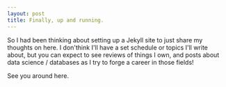 ```yaml
---
layout: post
title: Finally, up and running.
---
```


So I had been thinking about setting up a Jekyll site to just share my thoughts on here. I don'think I'll have a set schedule or topics I'll write about, but you can expect to see reviews of things I own, and posts about data science / databases as I try to forge a career in those fields!

See you around here.
